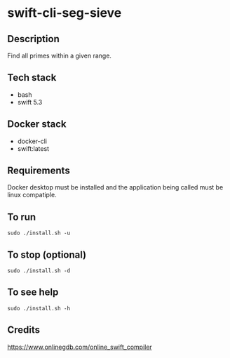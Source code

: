 # swift-cli-seg-sieve

## Description
Find all primes within a given range.

## Tech stack
- bash
- swift 5.3

## Docker stack
- docker-cli
- swift:latest

## Requirements
Docker desktop must be installed and the application
being called must be linux compatiple.

## To run
`sudo ./install.sh -u`

## To stop (optional)
`sudo ./install.sh -d`

## To see help
`sudo ./install.sh -h`

## Credits
https://www.onlinegdb.com/online_swift_compiler
